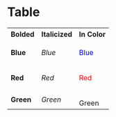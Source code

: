 <!DOCTYPE html>
<html>

  <head>
  <h1>Table</h1>
  </head>
  
<body>

<table>
  <tr>
    <th>Bolded</th>
    <th>Italicized</th>
    <th>In Color</th>
  </tr>
  <tr>
    <td><b>Blue</b></td>
    <td><i>Blue</i></td>
    <td><p style="color:blue;">Blue</p></td>
  </tr>
  <tr>
    <td><b>Red</b></td>
    <td><i>Red</i></td>
    <td><p style="color:red;">Red</p></td>
  </tr>
  <tr>
    <td><b>Green</b></td>
    <td><i>Green</i></td>
  <td><p style="color:green;"></p>Green</td>
  </tr>
</table>
  
  </body>
  </html>
